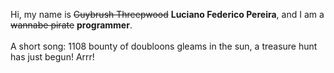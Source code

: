 Hi, my name is ~~Guybrush Threepwood~~ **Luciano Federico Pereira**, and I am a ~~wannabe pirate~~ **programmer**.<br><br>A short song: 1108 bounty of doubloons gleams in the sun, a treasure hunt has just begun! Arrr!
